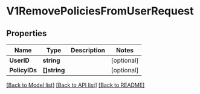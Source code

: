 # V1RemovePoliciesFromUserRequest

## Properties

Name | Type | Description | Notes
------------ | ------------- | ------------- | -------------
**UserID** | **string** |  | [optional] 
**PolicyIDs** | **[]string** |  | [optional] 

[[Back to Model list]](../README.md#documentation-for-models) [[Back to API list]](../README.md#documentation-for-api-endpoints) [[Back to README]](../README.md)


